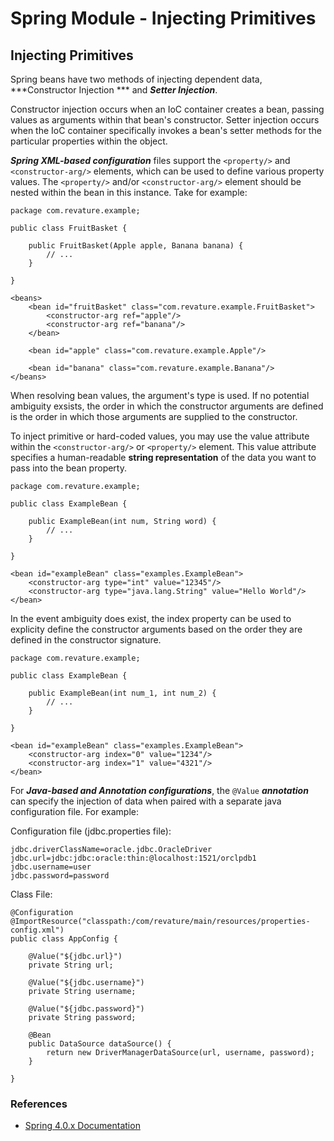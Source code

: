 # Spring Module - Injecting Primitives


## Injecting Primitives
Spring beans have two methods of injecting dependent data, ***Constructor Injection *** and ***Setter Injection***.

Constructor injection occurs when an IoC container creates a bean, passing values as arguments within that bean's constructor. Setter injection occurs when the IoC container specifically invokes a bean's setter methods for the particular properties within the object.

***Spring XML-based configuration*** files support the `<property/>` and `<constructor-arg/>` elements, which can be used to define various property values. The `<property/>` and/or `<constructor-arg/>` element should be nested within the bean in this instance. Take for example:

```
package com.revature.example;

public class FruitBasket {

    public FruitBasket(Apple apple, Banana banana) {
        // ...
    }

}
```

```
<beans>
    <bean id="fruitBasket" class="com.revature.example.FruitBasket">
        <constructor-arg ref="apple"/>
        <constructor-arg ref="banana"/>
    </bean>

    <bean id="apple" class="com.revature.example.Apple"/>

    <bean id="banana" class="com.revature.example.Banana"/>
</beans>
```

When resolving bean values, the argument's type is used. If no potential ambiguity exsists, the order in which the constructor arguments are defined is the order in which those arguments are supplied to the constructor. 

To inject primitive or hard-coded values, you may use the value attribute within the `<constructor-arg/>` or `<property/>` element. This value attribute specifies a human-readable __string representation__ of the data you want to pass into the bean property.

```
package com.revature.example;

public class ExampleBean {

    public ExampleBean(int num, String word) {
        // ...
    }

}
```

```
<bean id="exampleBean" class="examples.ExampleBean">
    <constructor-arg type="int" value="12345"/>
    <constructor-arg type="java.lang.String" value="Hello World"/>
</bean>
```

In the event ambiguity does exist, the index property can be used to explicity define the constructor arguments based on the order they are defined in the constructor signature.

```
package com.revature.example;

public class ExampleBean {

    public ExampleBean(int num_1, int num_2) {
        // ...
    }

}
```
```
<bean id="exampleBean" class="examples.ExampleBean">
    <constructor-arg index="0" value="1234"/>
    <constructor-arg index="1" value="4321"/>
</bean>
```

For ***Java-based and Annotation configurations***, the `@Value` ***annotation*** can specify the injection of data when paired with a separate java configuration file. For example:

Configuration file (jdbc.properties file):
```
jdbc.driverClassName=oracle.jdbc.OracleDriver
jdbc.url=jdbc:jdbc:oracle:thin:@localhost:1521/orclpdb1
jdbc.username=user
jdbc.password=password
```

Class File:
```
@Configuration
@ImportResource("classpath:/com/revature/main/resources/properties-config.xml")
public class AppConfig {

    @Value("${jdbc.url}")
    private String url;

    @Value("${jdbc.username}")
    private String username;

    @Value("${jdbc.password}")
    private String password;

    @Bean
    public DataSource dataSource() {
        return new DriverManagerDataSource(url, username, password);
    }

}
```

### References
* [Spring 4.0.x Documentation](https://docs.spring.io/spring/docs/4.0.x/spring-framework-reference/html/beans.html)

